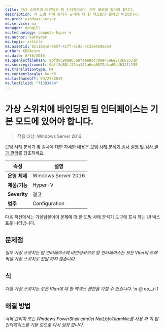 ```yaml
---
title: 가상 스위치에 바인딩된 팀 인터페이스는 기본 모드에 있어야 합니다.
description: 이 모범 사례 분석기 규칙에 대 한 텍스트의 온라인 버전입니다.
ms.prod: windows-server
ms.service: na
manager: dongill
ms.technology: compute-hyper-v
ms.author: kathydav
ms.topic: article
ms.assetid: 8c118e1e-865f-4cff-acdc-7c35e45d5da9
author: KBDAzure
ms.date: 8/16/2016
ms.openlocfilehash: 9bfd0c98e865a0faae8dd70e97696e2c2682531b
ms.sourcegitcommit: 6aff3d88ff22ea141a6ea6572a5ad8dd6321f199
ms.translationtype: MT
ms.contentlocale: ko-KR
ms.lasthandoff: 09/27/2019
ms.locfileid: "71393434"
---
```

# <a name="the-team-interface-bound-to-a-virtual-switch-should-be-in-default-mode"></a>가상 스위치에 바인딩된 팀 인터페이스는 기본 모드에 있어야 합니다.

>적용 대상: Windows Server 2016

모범 사례 분석기 및 검사에 대한 자세한 내용은 [모범 사례 분석기 검사 실행 및 검사 결과 관리](https://go.microsoft.com/fwlink/p/?LinkID=223177)를 참조하세요.  
  
|속성|설명|  
|-|-|  
|**운영 체제**|Windows Server 2016|  
|**제품/기능**|Hyper-V|  
|**Severity**|경고|  
|**범주**|Configuration|  
  
다음 섹션에서는 기울임꼴이이 문제에 대 한 모범 사례 분석기 도구에 표시 되는 UI 텍스트를 나타냅니다.  
  
## <a name="issue"></a>**문제점**  
*일부 가상 스위치는 팀 인터페이스에 바인딩되므로 팀 인터페이스는 모든 Vlan의 트래픽을 가상 스위치로 전달 하지 않습니다.*  
  
## <a name="impact"></a>**식**  
*다음 가상 스위치는 모든 Vlan에 대 한 액세스 권한을 가질 수 없습니다. \n @ no__t-1*  
  
## <a name="resolution"></a>**해결 방법**  
*서버 관리자 또는 Windows PowerShell cmdlet NetLbfoTeamNic를 사용 하 여 팀 인터페이스를 기본 모드로 다시 설정 합니다.*  
  


